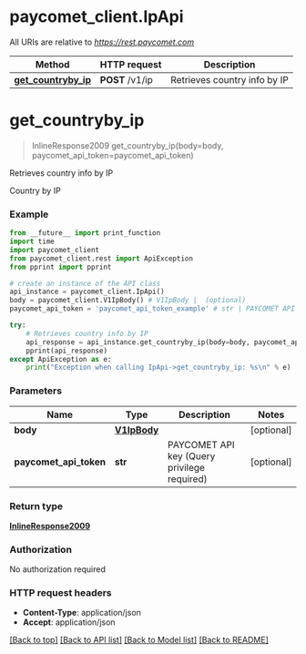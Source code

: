 # paycomet_client.IpApi

All URIs are relative to *https://rest.paycomet.com*

Method | HTTP request | Description
------------- | ------------- | -------------
[**get_countryby_ip**](IpApi.md#get_countryby_ip) | **POST** /v1/ip | Retrieves country info by IP

# **get_countryby_ip**
> InlineResponse2009 get_countryby_ip(body=body, paycomet_api_token=paycomet_api_token)

Retrieves country info by IP

Country by IP

### Example
```python
from __future__ import print_function
import time
import paycomet_client
from paycomet_client.rest import ApiException
from pprint import pprint

# create an instance of the API class
api_instance = paycomet_client.IpApi()
body = paycomet_client.V1IpBody() # V1IpBody |  (optional)
paycomet_api_token = 'paycomet_api_token_example' # str | PAYCOMET API key (Query privilege required) (optional)

try:
    # Retrieves country info by IP
    api_response = api_instance.get_countryby_ip(body=body, paycomet_api_token=paycomet_api_token)
    pprint(api_response)
except ApiException as e:
    print("Exception when calling IpApi->get_countryby_ip: %s\n" % e)
```

### Parameters

Name | Type | Description  | Notes
------------- | ------------- | ------------- | -------------
 **body** | [**V1IpBody**](V1IpBody.md)|  | [optional]
 **paycomet_api_token** | **str**| PAYCOMET API key (Query privilege required) | [optional]

### Return type

[**InlineResponse2009**](InlineResponse2009.md)

### Authorization

No authorization required

### HTTP request headers

 - **Content-Type**: application/json
 - **Accept**: application/json

[[Back to top]](#) [[Back to API list]](../README.md#documentation-for-api-endpoints) [[Back to Model list]](../README.md#documentation-for-models) [[Back to README]](../README.md)

